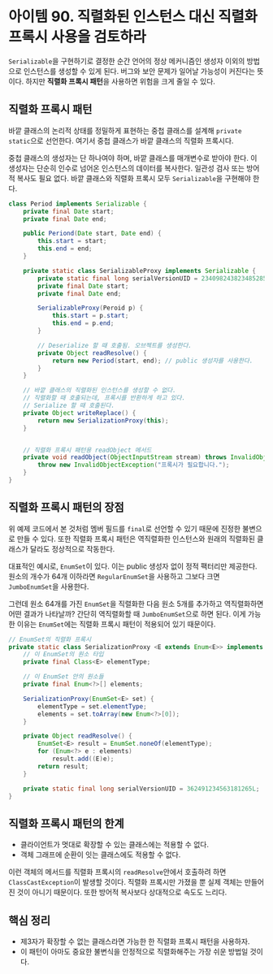 # 아이템 90. 직렬화된 인스턴스 대신 직렬화 프록시 사용을 검토하라
`Serializable`을 구현하기로 결정한 순간 언어의 정상 메커니즘인 생성자 이외의 방법으로 인스턴스를 생성할 수 있게 된다. 버그와 보안 문제가 일어날 가능성이 커진다는 뜻이다. 하지만 **직렬화 프록시 패턴**을 사용하면 위험을 크게 줄일 수 있다.

## 직렬화 프록시 패턴
바깥 클래스의 논리적 상태를 정밀하게 표현하는 중첩 클래스를 설계해 `private static`으로 선언한다. 여기서 중첩 클래스가 바깥 클래스의 직렬화 프록시다.

중첩 클래스의 생성자는 단 하나여야 하며, 바깥 클래스를 매개변수로 받아야 한다. 이 생성자는 단순히 인수로 넘어온 인스턴스의 데이터를 복사한다. 일관성 검사 또는 방어적 복사도 필요 없다. 바깥 클래스와 직렬화 프록시 모두 `Serializable`을 구현해야 한다.

```java
class Period implements Serializable {
    private final Date start;
    private final Date end;

    public Periond(Date start, Date end) {
        this.start = start;
        this.end = end;
    }

    private static class SerializableProxy implements Serializable {
        private static final long serialVersionUID = 234098243823485285L;
        private final Date start;
        private final Date end;

        SerializableProxy(Peroid p) {
            this.start = p.start;
            this.end = p.end;
        }

        // Deserialize 할 때 호출됨. 오브젝트를 생성한다.
        private Object readResolve() {
            return new Period(start, end); // public 생성자를 사용한다.
        }
    }

    // 바깥 클래스의 직렬화된 인스턴스를 생성할 수 없다.
    // 직렬화할 때 호출되는데, 프록시를 반환하게 하고 있다.
    // Serialize 할 때 호출된다.
    private Object writeReplace() {
        return new SerializationProxy(this);
    }


    // 직렬화 프록시 패턴용 readObject 메서드
    private void readObject(ObjectInputStream stream) throws InvalidObjectException {
        throw new InvalidObjectException("프록시가 필요합니다.");
    }
}
```

## 직렬화 프록시 패턴의 장점
위 예제 코드에서 본 것처럼 멤버 필드를 `final`로 선언할 수 있기 때문에 진정한 불변으로 만들 수 있다. 또한 직렬화 프록시 패턴은 역직렬화한 인스턴스와 원래의 직렬화된 클래스가 달라도 정상적으로 작동한다.

대표적인 예시로, `EnumSet`이 있다. 이는 public 생성자 없이 정적 팩터리만 제공한다. 원소의 개수가 64개 이하라면 `RegularEnumSet`을 사용하고 그보다 크면 `JumboEnumSet`을 사용한다.

그런데 원소 64개를 가진 `EnumSet`을 직렬화한 다음 원소 5개를 추가하고 역직렬화하면 어떤 결과가 나타날까? 간단히 역직렬화할 때 `JumboEnumSet`으로 하면 된다. 이게 가능한 이유는 `EnumSet`에는 직렬화 프록시 패턴이 적용되어 있기 때문이다.

```java
// EnumSet의 직렬화 프록시
private static class SerializationProxy <E extends Enum<E>> implements Serializable {
    // 이 EnumSet의 원소 타입
    private final Class<E> elementType;

    // 이 EnumSet 안의 원소들
    private final Enum<?>[] elements;

    SerializationProxy(EnumSet<E> set) {
        elementType = set.elementType;
        elements = set.toArray(new Enum<?>[0]);
    }

    private Object readResolve() {
        EnumSet<E> result = EnumSet.noneOf(elementType);
        for (Enum<?> e : elements)
            result.add((E)e);
        return result;
    }

    private static final long serialVersionUID = 362491234563181265L;
}
```

## 직렬화 프록시 패턴의 한계
- 클라이언트가 멋대로 확장할 수 있는 클래스에는 적용할 수 없다.
- 객체 그래프에 순환이 잇는 클래스에도 적용할 수 없다.

이런 객체의 메서드를 직렬화 프록시의 `readResolve`안에서 호출하려 하면 `ClassCastException`이 발생할 것이다. 직렬화 프록시만 가졌을 뿐 실제 객체는 만들어진 것이 아니기 때문이다. 또한 방어적 복사보다 상대적으로 속도도 느리다.

## 핵심 정리
- 제3자가 확장할 수 없는 클래스라면 가능한 한 직렬화 프록시 패턴을 사용하자.
- 이 패턴이 아마도 중요한 불변식을 안정적으로 직렬화해주는 가장 쉬운 방법일 것이다.